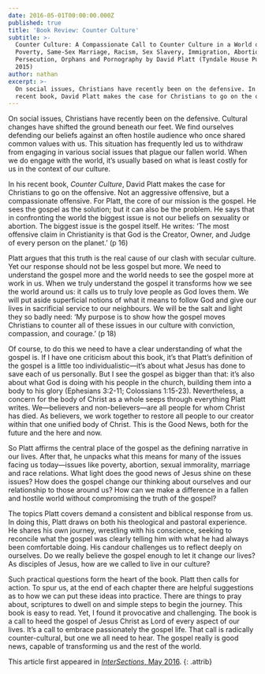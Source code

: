 ```yaml
---
date: 2016-05-01T00:00:00.000Z
published: true
title: 'Book Review: Counter Culture'
subtitle: >-
  Counter Culture: A Compassionate Call to Counter Culture in a World of
  Poverty, Same-Sex Marriage, Racism, Sex Slavery, Immigration, Abortion,
  Persecution, Orphans and Pornography by David Platt (Tyndale House Publishers,
  2015)
author: nathan
excerpt: >-
  On social issues, Christians have recently been on the defensive. In his
  recent book, David Platt makes the case for Christians to go on the offensive.
---
```

On social issues, Christians have recently been on the defensive. Cultural changes have shifted the ground beneath our feet. We find ourselves defending our beliefs against an often hostile audience who once shared common values with us. This situation has frequently led us to withdraw from engaging in various social issues that plague our fallen world. When we do engage with the world, it’s usually based on what is least costly for us in the context of our culture.

In his recent book, _Counter Culture_, David Platt makes the case for Christians to go on the offensive. Not an aggressive offensive, but a compassionate offensive. For Platt, the core of our mission is the gospel. He sees the gospel as the solution; but it can also be the problem. He says that in confronting the world the biggest issue is not our beliefs on sexuality or abortion. The biggest issue is the gospel itself. He writes: ‘The most offensive claim in Christianity is that God is the Creator, Owner, and Judge of every person on the planet.’ (p 16)

Platt argues that this truth is the real cause of our clash with secular culture. Yet our response should not be less gospel but more. We need to understand the gospel more and the world needs to see the gospel more at work in us. When we truly understand the gospel it transforms how we see the world around us: it calls us to truly love people as God loves them. We will put aside superficial notions of what it means to follow God and give our lives in sacrificial service to our neighbours. We will be the salt and light they so badly need: ‘My purpose is to show how the gospel moves Christians to counter all of these issues in our culture with conviction, compassion, and courage.’ (p 18)

Of course, to do this we need to have a clear understanding of what the gospel is. If I have one criticism about this book, it’s that Platt’s definition of the gospel is a little too individualistic—it’s about what Jesus has done to save each of us personally. But I see the gospel as bigger than that: it’s also about what God is doing with his people in the church, building them into a body to his glory (Ephesians 3:2-11; Colossians 1:15-23). Nevertheless, a concern for the body of Christ as a whole seeps through everything Platt writes. We—believers and non-believers—are all people for whom Christ has died. As believers, we work together to restore all people to our creator within that one unified body of Christ. This is the Good News, both for the future and the here and now.

So Platt affirms the central place of the gospel as the defining narrative in our lives. After that, he unpacks what this means for many of the issues facing us today—issues like poverty, abortion, sexual immorality, marriage and race relations. What light does the good news of Jesus shine on these issues? How does the gospel change our thinking about ourselves and our relationship to those around us? How can we make a difference in a fallen and hostile world without compromising the truth of the gospel?

The topics Platt covers demand a consistent and biblical response from us. In doing this, Platt draws on both his theological and pastoral experience. He shares his own journey, wrestling with his conscience, seeking to reconcile what the gospel was clearly telling him with what he had always been comfortable doing. His candour challenges us to reflect deeply on ourselves. Do we really believe the gospel enough to let it change our lives? As disciples of Jesus, how are we called to live in our culture?

Such practical questions form the heart of the book. Platt then calls for action. To spur us, at the end of each chapter there are helpful suggestions as to how we can put these ideas into practice. There are things to pray about, scriptures to dwell on and simple steps to begin the journey. This book is easy to read. Yet, I found it provocative and challenging. The book is a call to heed the gospel of Jesus Christ as Lord of every aspect of our lives. It’s a call to embrace passionately the gospel life. That call is radically counter-cultural, but one we all need to hear. The gospel really is good news, capable of transforming us and the rest of the world.

This article first appeared in [_InterSections_, May 2016](http://klesis.com.au/images/Intersections/iSECTIONS-MAY16.pdf).
{: .attrib}
